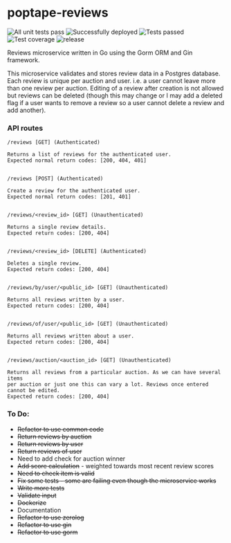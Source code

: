 # poptape-reviews
![All unit tests pass](https://github.com/cliveyg/poptape-reviews/actions/workflows/unit-tests.yml/badge.svg) ![Successfully deployed](https://github.com/cliveyg/poptape-reviews/actions/workflows/post-merge-deployment.yml/badge.svg) ![Tests passed](https://img.shields.io/endpoint?url=https://gist.githubusercontent.com/cliveyg/c0dcede40c842bca92c6f8a5e4583c3c/raw/3a36203127dcac4ca44b135e949809f2e4b1a60e/poptape-reviews-go-tests.json&label=Tests) ![Test coverage](https://img.shields.io/endpoint?url=https://gist.githubusercontent.com/cliveyg/c0dcede40c842bca92c6f8a5e4583c3c/raw/dfd0328e586d8c56a833e1df4be835f7fea10ed6/poptape-reviews-go-coverage.json&label=Test%20Coverage) ![release](https://img.shields.io/github/v/release/cliveyg/poptape-reviews)



Reviews microservice written in Go using the Gorm ORM and Gin framework. 

This microservice validates and stores review data in a Postgres database.
Each review is unique per auction and user. i.e. a user cannot leave more
than one review per auction. Editing of a review after creation is not allowed
but reviews can be deleted (though this may change or I may add a deleted flag
if a user wants to remove a review so a user cannot delete a review and add
another).

### API routes

```
/reviews [GET] (Authenticated)

Returns a list of reviews for the authenticated user.
Expected normal return codes: [200, 404, 401]


/reviews [POST] (Authenticated)

Create a review for the authenticated user.
Expected normal return codes: [201, 401]


/reviews/<review_id> [GET] (Unauthenticated)

Returns a single review details.
Expected return codes: [200, 404]


/reviews/<review_id> [DELETE] (Authenticated)

Deletes a single review.
Expected return codes: [200, 404]


/reviews/by/user/<public_id> [GET] (Unauthenticated)

Returns all reviews written by a user.
Expected return codes: [200, 404]


/reviews/of/user/<public_id> [GET] (Unauthenticated)

Returns all reviews written about a user.
Expected return codes: [200, 404]


/reviews/auction/<auction_id> [GET] (Unauthenticated)

Returns all reviews from a particular auction. As we can have several items
per auction or just one this can vary a lot. Reviews once entered cannot be edited.
Expected return codes: [200, 404]

```

### To Do:
* ~~Refactor to use common code~~
* ~~Return reviews by auction~~
* ~~Return reviews by user~~
* ~~Return reviews of user~~
* Need to add check for auction winner
* ~~Add score calculation~~ - weighted towards most recent review scores
* ~~Need to check item is valid~~
* ~~Fix some tests - some are failing even though the microservice works~~
* ~~Write more tests~~
* ~~Validate input~~
* ~~Dockerize~~
* Documentation
* ~~Refactor to use zerolog~~
* ~~Refactor to use gin~~
* ~~Refactor to use gorm~~
